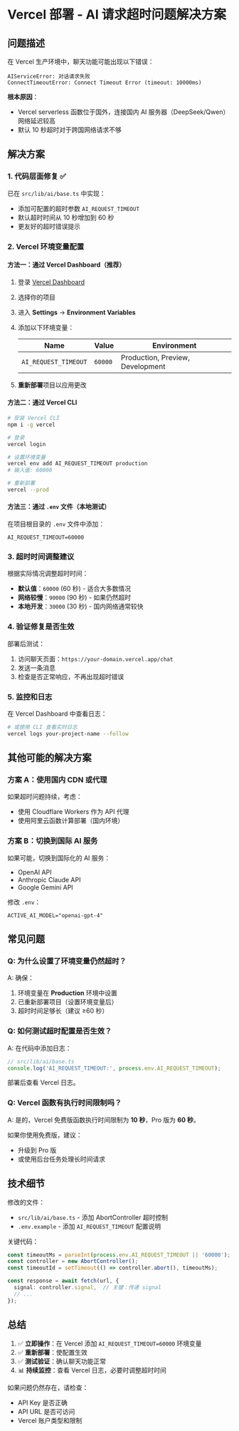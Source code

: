 # Vercel 部署 - AI 请求超时问题解决方案

## 问题描述

在 Vercel 生产环境中，聊天功能可能出现以下错误：

```
AIServiceError: 对话请求失败
ConnectTimeoutError: Connect Timeout Error (timeout: 10000ms)
```

**根本原因**：
- Vercel serverless 函数位于国外，连接国内 AI 服务器（DeepSeek/Qwen）网络延迟较高
- 默认 10 秒超时对于跨国网络请求不够

## 解决方案

### 1. 代码层面修复 ✅

已在 `src/lib/ai/base.ts` 中实现：
- 添加可配置的超时参数 `AI_REQUEST_TIMEOUT`
- 默认超时时间从 10 秒增加到 60 秒
- 更友好的超时错误提示

### 2. Vercel 环境变量配置

#### 方法一：通过 Vercel Dashboard（推荐）

1. 登录 [Vercel Dashboard](https://vercel.com/dashboard)
2. 选择你的项目
3. 进入 **Settings** → **Environment Variables**
4. 添加以下环境变量：

   | Name | Value | Environment |
   |------|-------|-------------|
   | `AI_REQUEST_TIMEOUT` | `60000` | Production, Preview, Development |

5. **重新部署**项目以应用更改

#### 方法二：通过 Vercel CLI

```bash
# 安装 Vercel CLI
npm i -g vercel

# 登录
vercel login

# 设置环境变量
vercel env add AI_REQUEST_TIMEOUT production
# 输入值: 60000

# 重新部署
vercel --prod
```

#### 方法三：通过 `.env` 文件（本地测试）

在项目根目录的 `.env` 文件中添加：

```env
AI_REQUEST_TIMEOUT=60000
```

### 3. 超时时间调整建议

根据实际情况调整超时时间：

- **默认值**：`60000` (60 秒) - 适合大多数情况
- **网络较慢**：`90000` (90 秒) - 如果仍然超时
- **本地开发**：`30000` (30 秒) - 国内网络通常较快

### 4. 验证修复是否生效

部署后测试：

1. 访问聊天页面：`https://your-domain.vercel.app/chat`
2. 发送一条消息
3. 检查是否正常响应，不再出现超时错误

### 5. 监控和日志

在 Vercel Dashboard 中查看日志：

```bash
# 或使用 CLI 查看实时日志
vercel logs your-project-name --follow
```

## 其他可能的解决方案

### 方案 A：使用国内 CDN 或代理

如果超时问题持续，考虑：
- 使用 Cloudflare Workers 作为 API 代理
- 使用阿里云函数计算部署（国内环境）

### 方案 B：切换到国际 AI 服务

如果可能，切换到国际化的 AI 服务：
- OpenAI API
- Anthropic Claude API
- Google Gemini API

修改 `.env`：
```env
ACTIVE_AI_MODEL="openai-gpt-4"
```

## 常见问题

### Q: 为什么设置了环境变量仍然超时？

A: 确保：
1. 环境变量在 **Production** 环境中设置
2. 已重新部署项目（设置环境变量后）
3. 超时时间足够长（建议 ≥60 秒）

### Q: 如何测试超时配置是否生效？

A: 在代码中添加日志：

```typescript
// src/lib/ai/base.ts
console.log('AI_REQUEST_TIMEOUT:', process.env.AI_REQUEST_TIMEOUT);
```

部署后查看 Vercel 日志。

### Q: Vercel 函数有执行时间限制吗？

A: 是的，Vercel 免费版函数执行时间限制为 **10 秒**，Pro 版为 **60 秒**。

如果你使用免费版，建议：
- 升级到 Pro 版
- 或使用后台任务处理长时间请求

## 技术细节

修改的文件：
- `src/lib/ai/base.ts` - 添加 AbortController 超时控制
- `.env.example` - 添加 `AI_REQUEST_TIMEOUT` 配置说明

关键代码：
```typescript
const timeoutMs = parseInt(process.env.AI_REQUEST_TIMEOUT || '60000');
const controller = new AbortController();
const timeoutId = setTimeout(() => controller.abort(), timeoutMs);

const response = await fetch(url, {
  signal: controller.signal,  // 关键：传递 signal
  // ...
});
```

## 总结

1. ✅ **立即操作**：在 Vercel 添加 `AI_REQUEST_TIMEOUT=60000` 环境变量
2. ✅ **重新部署**：使配置生效
3. ✅ **测试验证**：确认聊天功能正常
4. 📊 **持续监控**：查看 Vercel 日志，必要时调整超时时间

如果问题仍然存在，请检查：
- API Key 是否正确
- API URL 是否可访问
- Vercel 账户类型和限制
